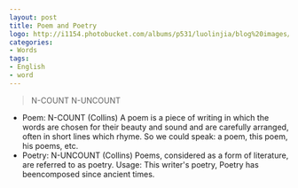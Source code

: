 ```yaml
---
layout: post
title: Poem and Poetry 
logo: http://i1154.photobucket.com/albums/p531/luolinjia/blog%20images/words_zps91a7cea6.jpg
categories:
- Words
tags:
- English
- word
---
```


> N-COUNT N-UNCOUNT  

- Poem: N-COUNT (Collins) A poem is a piece of writing in which the words are chosen for their beauty and sound and are carefully arranged, often in short lines which rhyme. So we could speak: a poem, this poem, his poems, etc.  
- Poetry: N-UNCOUNT (Collins) Poems, considered as a form of literature, are referred to as poetry. Usage: This writer's poetry, Poetry has beencomposed since ancient times.  
